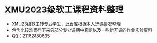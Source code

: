 # XMU2023级软工课程资料整理

- XMU23级软工转专业学生，此仓库根据本人选课情况整理
- 包含比较难留存下来的部分专业课期中真题以及一些新开课的作业实验资料
- QQ：21162880635
